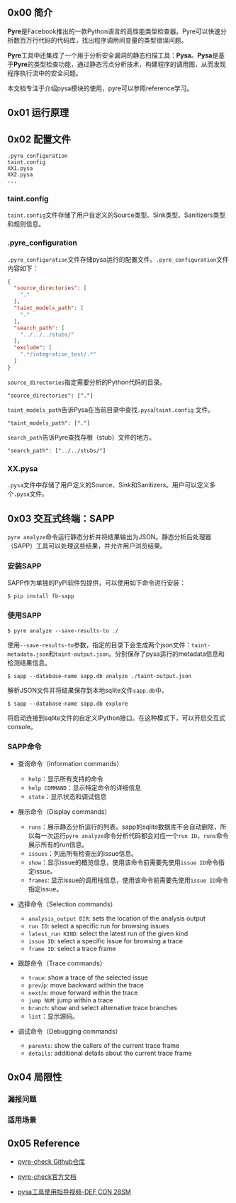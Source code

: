 ## 0x00 简介

**Pyre**是Facebook推出的一款Python语言的高性能类型检查器。Pyre可以快速分析数百万行代码的代码库，找出程序调用间变量的类型错误问题。

**Pyre**工具中还集成了一个用于分析安全漏洞的静态扫描工具：**Pysa**。**Pysa**是基于**Pyre**的类型检查功能，通过静态污点分析技术，构建程序的调用图，从而发现程序执行流中的安全问题。

本文档专注于介绍pysa模块的使用，pyre可以参照reference学习。

## 0x01 运行原理

## 0x02 配置文件

```shell
.pyre_configuration
taint.config
XX1.pysa
XX2.pysa
...
```

### taint.config

`taint.config`文件存储了用户自定义的Source类型、Sink类型、Sanitizers类型和规则信息。

### .pyre_configuration

`.pyre_configuration`文件存储pysa运行的配置文件。`.pyre_configuration`文件内容如下：

```json
{
  "source_directories": [
    "."
  ],
  "taint_models_path": [
    "."
  ],
  "search_path": [
    "../../../stubs/"
  ],
  "exclude": [
    ".*/integration_test/.*"
  ]
}
```

`source_directories`指定需要分析的Python代码的目录。

```
"source_directories": ["."]
```

`taint_models_path`告诉Pysa在当前目录中查找`.pysa`/`taint.config` 文件。

```
"taint_models_path": ["."]
```

`search_path`告诉Pyre查找存根（stub）文件的地方。

```
"search_path": ["../../stubs/"]
```

### XX.pysa

`.pysa`文件中存储了用户定义的Source、Sink和Sanitizers。用户可以定义多个`.pysa`文件。

## 0x03 交互式终端：SAPP

`pyre analyze`命令运行静态分析并将结果输出为JSON。静态分析后处理器（SAPP）工具可以处理这些结果，并允许用户浏览结果。

### 安装SAPP

SAPP作为单独的PyPI软件包提供，可以使用如下命令进行安装：

```shell
$ pip install fb-sapp
```

### 使用SAPP

```shell
$ pyre analyze --save-results-to ./
```

使用`--save-results-to`参数，指定的目录下会生成两个json文件：`taint-metadata.json`和`taint-output.json`。分别保存了pysa运行的metadata信息和检测结果信息。

```shell
$ sapp --database-name sapp.db analyze ./taint-output.json
```

解析JSON文件并将结果保存到本地sqlite文件`sapp.db`中。

```shell
$ sapp --database-name sapp.db explore
```

将启动连接到sqlite文件的自定义IPython接口。在这种模式下，可以开启交互式console。

### SAPP命令

- 查询命令（Information commands）
  - `help`：显示所有支持的命令
  - `help COMMAND`：显示特定命令的详细信息
  - `state`：显示状态和调试信息

- 展示命令（Display commands）
  - `runs`：展示静态分析运行的列表。sapp的sqlite数据库不会自动删除，所以每一次运行`pyre analyze`命令分析代码都会对应一个`run ID`，`runs`命令展示所有的run信息。
  - `issues`：列出所有检查出的issue信息。
  - `show`：显示issue的概览信息，使用该命令前需要先使用`issue ID`命令指定issue。
  - `frames`: 显示issue的调用栈信息，使用该命令前需要先使用`issue ID`命令指定issue。

- 选择命令（Selection commands）
  - `analysis_output DIR`: sets the location of the analysis output
  - `run ID`: select a specific run for browsing issues
  - `latest_run KIND`: select the latest run of the given kind
  - `issue ID`: select a specific issue for browsing a trace
  - `frame ID`: select a trace frame

- 跟踪命令（Trace commands）
  - `trace`: show a trace of the selected issue
  - `prev`/`p`: move backward within the trace
  - `next`/`n`: move forward within the trace
  - `jump NUM`: jump within a trace
  - `branch`: show and select alternative trace branches
  - `list`：显示源码。

- 调试命令（Debugging commands）
  - `parents`: show the callers of the current trace frame
  - `details`: additional details about the current trace frame

## 0x04 局限性

### 漏报问题

### 适用场景



## 0x05 Reference

- [pyre-check Github仓库](https://github.com/facebook/pyre-check)

- [pyre-check官方文档](https://pyre-check.org/docs/pysa-basics)

- [pysa工具使用指导视频-DEF CON 28SM](https://www.youtube.com/watch?v=8I3zlvtpOww)

